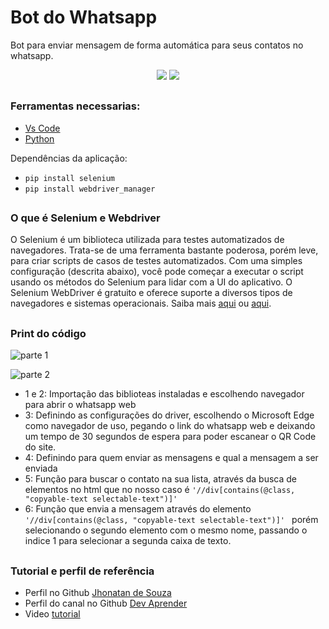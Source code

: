 # Bot do Whatsapp

Bot para enviar mensagem de forma automática para seus contatos no whatsapp.

<p align="center">
  <img src="https://img.shields.io/twitter/url?color=%23007ACC&label=Vs%20Code&logo=Visual%20Studio%20Code&logoColor=%23007ACC&style=for-the-badge&url=https%3A%2F%2Fsimpleicons.org%2Ficons%2Fvisualstudiocode.svg">    <img src="https://img.shields.io/twitter/url?color=%233776AB&label=Python&logo=Python&logoColor=%233776AB&style=for-the-badge&url=https%3A%2F%2Fsimpleicons.org%2Ficons%2Fpython.svg" />
</p>

##

### Ferramentas necessarias:

- [Vs Code](https://code.visualstudio.com/download)
- [Python](https://www.python.org/)

Dependências da aplicação:
- `` pip install selenium ``
- `` pip install webdriver_manager ``
##

### O que é Selenium e Webdriver

O Selenium é um biblioteca utilizada para testes automatizados de navegadores. Trata-se de uma ferramenta bastante poderosa, porém leve, para criar scripts de casos de testes automatizados. Com uma simples configuração (descrita abaixo), você pode começar a executar o script usando os métodos do Selenium para lidar com a UI do aplicativo. O Selenium WebDriver é gratuito e oferece suporte a diversos tipos de navegadores e sistemas operacionais. Saiba mais [aqui](https://developer.ibm.com/br/devpractices/software-development/articles/maximo-selenium-autom-tests/) ou [aqui](https://imasters.com.br/back-end/google-search-usando-selenium-e-python-o-basico-sobre-selenium-python#:~:text=O%20Selenium%20%C3%A9%20um%20biblioteca,fazer%20uma%20pesquisa%20no%20Google.).

##

### Print do código

![parte 1](https://user-images.githubusercontent.com/71888055/116464636-93729500-a842-11eb-993c-28bb8841eb50.PNG)

![parte 2](https://user-images.githubusercontent.com/71888055/116464177-08919a80-a842-11eb-9f46-a1619b2ffe4d.PNG)

- 1 e 2: Importação das biblioteas instaladas e escolhendo navegador para abrir o whatsapp web
- 3: Definindo as configurações do driver, escolhendo o Microsoft Edge como navegador de uso, pegando o link do whatsapp web e deixando um tempo de 30 segundos de espera para poder escanear o QR Code do site.
- 4: Definindo para quem enviar as mensagens e qual a mensagem a ser enviada
- 5: Função para buscar o contato na sua lista, através da busca de elementos no html que no nosso caso é `` '//div[contains(@class, "copyable-text selectable-text")]' ``
- 6: Função que envia a mensagem através do elemento ``'//div[contains(@class, "copyable-text selectable-text")]' `` porém selecionando o segundo elemento com o mesmo nome, passando o indice 1 para selecionar a segunda caixa de texto.

##

### Tutorial e perfil de referência

- Perfil no Github [Jhonatan de Souza](https://github.com/Jhonatan-de-Souza)
- Perfil do canal no Github [Dev Aprender](https://github.com/devaprender)
- Video [tutorial](https://www.youtube.com/watch?v=_ZDBVeqyK6g)

